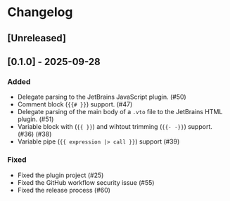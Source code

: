 # Changelog

## [Unreleased]

## [0.1.0] - 2025-09-28
### Added

- Delegate parsing to the JetBrains JavaScript plugin. (#50)
- Comment block (`{{# }}`) support. (#47)
- Delegate parsing of the main body of a `.vto` file to the JetBrains HTML plugin. (#51)
- Variable block with (`{{ }}`) and wihtout trimming (`{{- -}}`) support. (#36) (#38)
- Variable pipe (`{{ expression |> call }}`) support (#39)

### Fixed

- Fixed the plugin project (#25)
- Fixed the GitHub workflow security issue (#55)
- Fixed the release process (#60)

